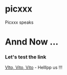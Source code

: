 # picxxx
Picxxx speaks
# Annd Now ... 
### Let's test the link
[VIto, Vito, Vito](VitoVolt.png) - Helllpp us !!!
